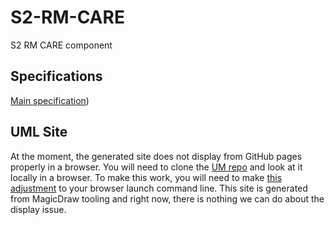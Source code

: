 # S2-RM-CARE
S2 RM CARE component

## Specifications
[Main specification](https://jubilant-adventure-gqnezjm.pages.github.io/))

## UML Site
At the moment, the generated site does not display from GitHub pages properly in a browser. You will need to clone the [UM repo](https://github.com/S2health/S2-RM-UML) and look at it locally in a browser. To make this work, you will need to make [this adjustment](https://docs.nomagic.com/display/MD2021x/Web+Publisher+2.0+report) to your browser launch command line. This site is generated from MagicDraw tooling and right now, there is nothing we can do about the display issue.
